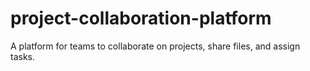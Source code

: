 # project-collaboration-platform
A platform for teams to collaborate on projects, share files, and assign tasks.
